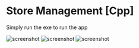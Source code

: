 # Store Management [Cpp]
Simply run the exe to run the app

![screenshot](https://github.com/AntorPi314/Store-Management-Cpp/blob/main/image/Screenshot_1.jpg)
![screenshot](https://github.com/AntorPi314/Store-Management-Cpp/blob/main/image/Screenshot_2.jpg)
![screenshot](https://github.com/AntorPi314/Store-Management-Cpp/blob/main/image/Screenshot_3.jpg)
